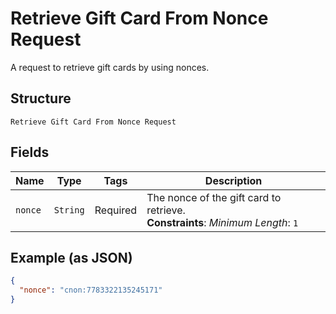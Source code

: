 
# Retrieve Gift Card From Nonce Request

A request to retrieve gift cards by using nonces.

## Structure

`Retrieve Gift Card From Nonce Request`

## Fields

| Name | Type | Tags | Description |
|  --- | --- | --- | --- |
| `nonce` | `String` | Required | The nonce of the gift card to retrieve.<br>**Constraints**: *Minimum Length*: `1` |

## Example (as JSON)

```json
{
  "nonce": "cnon:7783322135245171"
}
```

